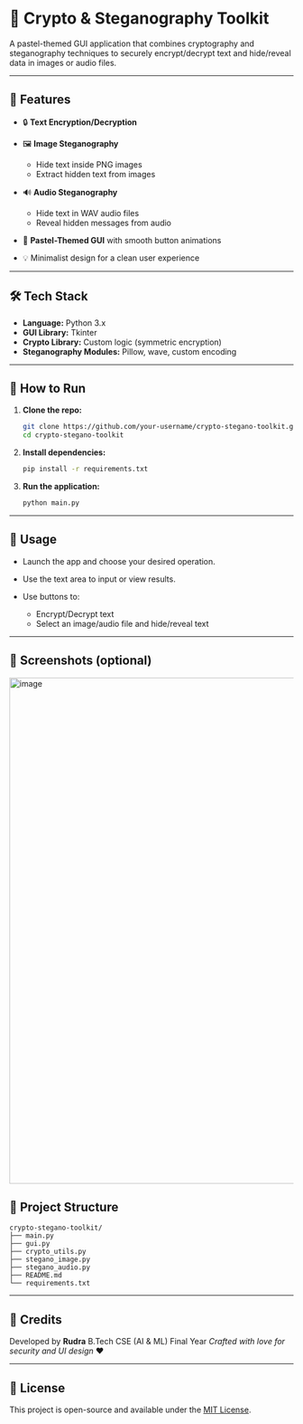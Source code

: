 # 🔐 Crypto & Steganography Toolkit

A pastel-themed GUI application that combines cryptography and steganography techniques to securely encrypt/decrypt text and hide/reveal data in images or audio files.

---

## 🌟 Features

* 🔒 **Text Encryption/Decryption**
* 🖼️ **Image Steganography**

  * Hide text inside PNG images
  * Extract hidden text from images
* 🔊 **Audio Steganography**

  * Hide text in WAV audio files
  * Reveal hidden messages from audio
* 🎨 **Pastel-Themed GUI** with smooth button animations
* 💡 Minimalist design for a clean user experience

---

## 🛠️ Tech Stack

* **Language:** Python 3.x
* **GUI Library:** Tkinter
* **Crypto Library:** Custom logic (symmetric encryption)
* **Steganography Modules:** Pillow, wave, custom encoding

---

## 🚀 How to Run

1. **Clone the repo:**

   ```bash
   git clone https://github.com/your-username/crypto-stegano-toolkit.git
   cd crypto-stegano-toolkit
   ```

2. **Install dependencies:**

   ```bash
   pip install -r requirements.txt
   ```

3. **Run the application:**

   ```bash
   python main.py
   ```

---

## 🧪 Usage

* Launch the app and choose your desired operation.
* Use the text area to input or view results.
* Use buttons to:

  * Encrypt/Decrypt text
  * Select an image/audio file and hide/reveal text

---

## 📸 Screenshots (optional)
<img width="895" alt="image" src="https://github.com/user-attachments/assets/83acb834-fbf5-4940-b192-a7fb2ea3855c" />


## 📁 Project Structure

```
crypto-stegano-toolkit/
├── main.py
├── gui.py
├── crypto_utils.py
├── stegano_image.py
├── stegano_audio.py
├── README.md
└── requirements.txt
```

---

## 🙌 Credits

Developed by **Rudra**
B.Tech CSE (AI & ML) Final Year
*Crafted with love for security and UI design* ❤️

---

## 📄 License

This project is open-source and available under the [MIT License](LICENSE).

